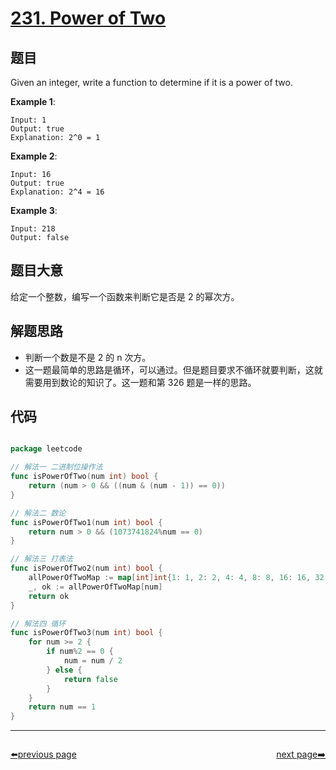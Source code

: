 # [231. Power of Two](https://leetcode.com/problems/power-of-two/)

## 题目

Given an integer, write a function to determine if it is a power of two.

**Example 1**:

    Input: 1
    Output: true 
    Explanation: 2^0 = 1

**Example 2**:

    Input: 16
    Output: true
    Explanation: 2^4 = 16

**Example 3**:

    Input: 218
    Output: false

## 题目大意

给定一个整数，编写一个函数来判断它是否是 2 的幂次方。


## 解题思路

- 判断一个数是不是 2 的 n 次方。
- 这一题最简单的思路是循环，可以通过。但是题目要求不循环就要判断，这就需要用到数论的知识了。这一题和第 326 题是一样的思路。


## 代码

```go

package leetcode

// 解法一 二进制位操作法
func isPowerOfTwo(num int) bool {
	return (num > 0 && ((num & (num - 1)) == 0))
}

// 解法二 数论
func isPowerOfTwo1(num int) bool {
	return num > 0 && (1073741824%num == 0)
}

// 解法三 打表法
func isPowerOfTwo2(num int) bool {
	allPowerOfTwoMap := map[int]int{1: 1, 2: 2, 4: 4, 8: 8, 16: 16, 32: 32, 64: 64, 128: 128, 256: 256, 512: 512, 1024: 1024, 2048: 2048, 4096: 4096, 8192: 8192, 16384: 16384, 32768: 32768, 65536: 65536, 131072: 131072, 262144: 262144, 524288: 524288, 1048576: 1048576, 2097152: 2097152, 4194304: 4194304, 8388608: 8388608, 16777216: 16777216, 33554432: 33554432, 67108864: 67108864, 134217728: 134217728, 268435456: 268435456, 536870912: 536870912, 1073741824: 1073741824}
	_, ok := allPowerOfTwoMap[num]
	return ok
}

// 解法四 循环
func isPowerOfTwo3(num int) bool {
	for num >= 2 {
		if num%2 == 0 {
			num = num / 2
		} else {
			return false
		}
	}
	return num == 1
}

```



----------------------------------------------
<div style="display: flex;justify-content: space-between;align-items: center;">
<p><a href="https://books.halfrost.com/leetcode/ChapterFour/0200~0299/0230.Kth-Smallest-Element-in-a-BST/">⬅️previous page</a></p>
<p><a href="https://books.halfrost.com/leetcode/ChapterFour/0200~0299/0232.Implement-Queue-using-Stacks/">next page➡️</a></p>
</div>
